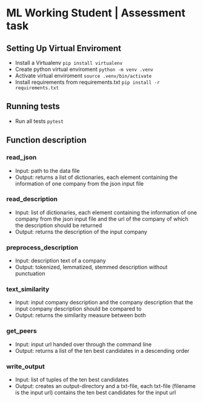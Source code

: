 # ML Working Student | Assessment task



## Setting Up Virtual Enviroment

- Install a Virtualenv
 `pip install virtualenv`
- Create python virtual enviroment
 `python -m venv .venv`
- Activate virtual enviroment
 `source .venv/bin/activate`
- Install requirements from requirements.txt
 `pip install -r requirements.txt`

## Running tests
- Run all tests
 `pytest`

## Function description
### read_json
- Input: path to the data file
- Output: returns a list of dictionaries, each element containing the information of one company from the json input file 

### read_description
- Input: list of dictionaries, each element containing the information of one company from the json input file and the url of the company of which the description should be returned
- Output: returns the description of the input company

### preprocess_description
- Input: description text of a company
- Output: tokenized, lemmatized, stemmed description without punctuation

### text_similarity
- Input: input company description and the company description that the input company description should be compared to
- Output: returns the similarity measure between both 

### get_peers
- Input: input url handed over through the command line
- Output: returns a list of the ten best candidates in a descending order

### write_output
- Input: list of tuples of the ten best candidates
- Output: creates an output-directory and a txt-file, each txt-file (filename is the input url) contains the ten best candidates for the input url